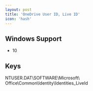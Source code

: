 ```yaml
---
layout: post
title: 'OneDrive User ID, Live ID'
icon: 'hash'
---
```


## Windows Support

- 10



## Keys

NTUSER.DAT\SOFTWARE\Microsoft\ Office\Common\Identity\Identities\_LiveId

